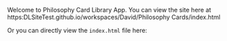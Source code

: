 Welcome to Philosophy Card Library App. You can view the site here at https:DLSiteTest.github.io/workspaces/David/Philosophy Cards/index.html

Or you can directly view the `index.html` file here:
